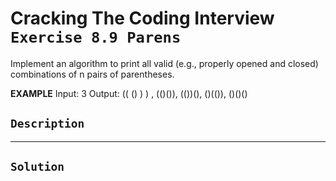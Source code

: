# Cracking The Coding Interview `Exercise 8.9 Parens`

Implement an algorithm to print all valid (e.g., properly opened and closed) combinations of n pairs of parentheses.

**EXAMPLE**
Input: 3
Output: (( () ) ) , (()()), (())(), ()(()), ()()()

## `Description`

---

## `Solution`
